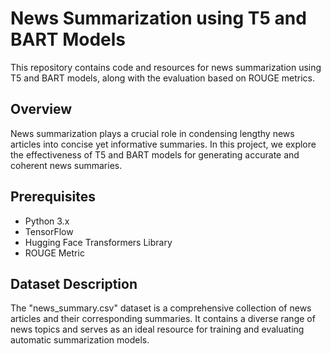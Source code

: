 # News Summarization using T5 and BART Models
This repository contains code and resources for news summarization using T5 and BART models, along with the evaluation based on ROUGE metrics.

## Overview
News summarization plays a crucial role in condensing lengthy news articles into concise yet informative summaries. In this project, we explore the effectiveness of T5 and BART models for generating accurate and coherent news summaries.

## Prerequisites
* Python 3.x
* TensorFlow
* Hugging Face Transformers Library
* ROUGE Metric

## Dataset Description
The "news_summary.csv" dataset is a comprehensive collection of news articles and their corresponding summaries. It contains a diverse range of news topics and serves as an ideal resource for training and evaluating automatic summarization models.
